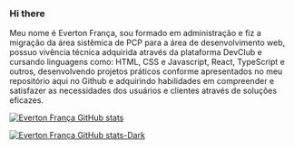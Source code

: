 ### Hi there 

Meu nome é Everton França, sou formado em administração e fiz a migração da área sistêmica de PCP para a área de desenvolvimento web, possuo vivência técnica adquirida através da plataforma DevClub e cursando linguagens como: HTML, CSS e Javascript, React, TypeScript e outros, desenvolvendo projetos práticos conforme apresentados no meu repositório aqui no Github e adquirindo habilidades em compreender e satisfazer as necessidades dos usuários e clientes através de soluções eficazes.

[![Everton França GitHub stats](https://github-readme-stats.vercel.app/api?username=evertonfranca5)](https://github.com/evertonfranca5/github-readme-stats)

[![Everton França GitHub stats-Dark](https://github-readme-stats.vercel.app/api?username=evertonfranca5&show_icons=true&theme=dark#gh-dark-mode-only)](https://github.com/evertonfranca5/github-readme-stats#gh-dark-mode-only)

